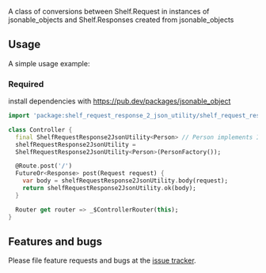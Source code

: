 A class of conversions between Shelf.Request in instances of jsonable_objects and Shelf.Responses created from jsonable_objects

## Usage

A simple usage example:

### Required
install dependencies with https://pub.dev/packages/jsonable_object


```dart
import 'package:shelf_request_response_2_json_utility/shelf_request_response_2_jsonable_object_utility.dart';

class Controller {
  final ShelfRequestResponse2JsonUtility<Person> // Person implements IConvertToJson
  shelfRequestResponse2JsonUtility =
  ShelfRequestResponse2JsonUtility<Person>(PersonFactory());

  @Route.post('/')
  FutureOr<Response> post(Request request) {
    var body = shelfRequestResponse2JsonUtility.body(request);
    return shelfRequestResponse2JsonUtility.ok(body);
  }

  Router get router => _$ControllerRouter(this);
}

```

## Features and bugs

Please file feature requests and bugs at the [issue tracker][tracker].

[tracker]: http://example.com/issues/replaceme
